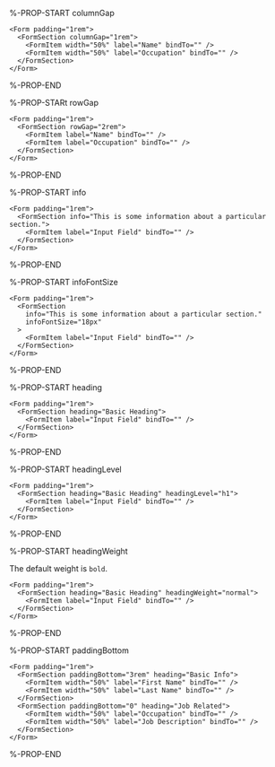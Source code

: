 %-PROP-START columnGap

```xmlui-pg copy display name="Example: columnGap"
<Form padding="1rem">
  <FormSection columnGap="1rem">
    <FormItem width="50%" label="Name" bindTo="" />
    <FormItem width="50%" label="Occupation" bindTo="" />
  </FormSection>
</Form>
```

%-PROP-END

%-PROP-STARt rowGap

```xmlui-pg copy display name="Example: rowGap"
<Form padding="1rem">
  <FormSection rowGap="2rem">
    <FormItem label="Name" bindTo="" />
    <FormItem label="Occupation" bindTo="" />
  </FormSection>
</Form>
```

%-PROP-END

%-PROP-START info

```xmlui-pg copy display name="Example: info"
<Form padding="1rem">
  <FormSection info="This is some information about a particular section.">
    <FormItem label="Input Field" bindTo="" />
  </FormSection>
</Form>
```

%-PROP-END

%-PROP-START infoFontSize

```xmlui-pg copy {4} display name="Example: infoFontSize"
<Form padding="1rem">
  <FormSection
    info="This is some information about a particular section."
    infoFontSize="18px"
  >
    <FormItem label="Input Field" bindTo="" />
  </FormSection>
</Form>
```

%-PROP-END

%-PROP-START heading

```xmlui-pg copy display name="Example: heading"
<Form padding="1rem">
  <FormSection heading="Basic Heading">
    <FormItem label="Input Field" bindTo="" />
  </FormSection>
</Form>
```

%-PROP-END

%-PROP-START headingLevel

```xmlui-pg copy display name="Example: headingLevel"
<Form padding="1rem">
  <FormSection heading="Basic Heading" headingLevel="h1">
    <FormItem label="Input Field" bindTo="" />
  </FormSection>
</Form>
```

%-PROP-END

%-PROP-START headingWeight

The default weight is `bold`.

```xmlui-pg copy display name="Example: headingWeight"
<Form padding="1rem">
  <FormSection heading="Basic Heading" headingWeight="normal">
    <FormItem label="Input Field" bindTo="" />
  </FormSection>
</Form>
```

%-PROP-END

%-PROP-START paddingBottom

```xmlui-pg copy display name="Example: paddingBottom"
<Form padding="1rem">
  <FormSection paddingBottom="3rem" heading="Basic Info">
    <FormItem width="50%" label="First Name" bindTo="" />
    <FormItem width="50%" label="Last Name" bindTo="" />
  </FormSection>
  <FormSection paddingBottom="0" heading="Job Related">
    <FormItem width="50%" label="Occupation" bindTo="" />
    <FormItem width="50%" label="Job Description" bindTo="" />
  </FormSection>
</Form>
```

%-PROP-END
